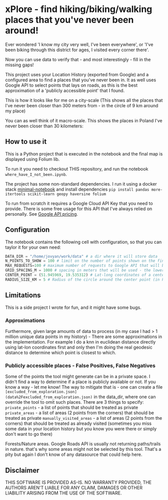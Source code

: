 # xPlore - find hiking/biking/walking places that you've never been around!

Ever wondered 'I know my city very well, I've been everywhere', or 'I've been biking through this district for ages, I visited every corner there'.

Now you can use data to verify that - and most interestingly - fill in the missing gaps!

This project uses your Location History (exported from Google) and a configured area to find a places that you've never been in.
It as well uses Google API to select points that lays on roads, as this is the best approximation of a 'publicly accessible point' that I found.

This is how it looks like for me on a city-scale (This shows all the places that I've never been closer than 300 meters from - in the circle of 9 km around my place)

You can as well think of it macro-scale. This shows the places in Poland I've never been closer than 30 kilometers:


## How to use it

This is a Python project that is executed in the notebook and the final map is displayed using Folium lib.

To run it you need to checkout THIS repository, and run the notebook `where_have_I_not_been.ipynb`.

The project has some non-standard dependencies. I run it using a docker stack [minimal-notebook](https://jupyter-docker-stacks.readthedocs.io/en/latest/using/selecting.html#jupyter-minimal-notebook)
and install dependencies `pip install pandas more-itertools scikit-learn geopy haversine folium`

To run from scratch it requires a Google Cloud API Key that you need to provide. There is some free usage for this API that I've always relied on personally. See [Google API pricing](https://developers.google.com/maps/documentation/roads/usage-and-billing).

## Configuration

The notebook contains the following cell with configuration, so that you can taylor it for your own need:

```python
DATA_DIR = "/home/jovyan/work/data" # a dir where it will store data
N_POINTS_TO_SHOW = 100 # limit on the number of points shown on the final map
MAX_REQUESTS=100 # maximum number of requests to Google API that will be issued at once (this is to prevent from accidentally requesting too much)
GRID_SPACING_M = 1000 # spacing in meters that will be used - the lower - the more detailed map will be constructed (but higher the usage of Google API)
CENTER_POINT = (51.945969, 19.535312) # Lat-long coordinates of a center point to be used
RADIUS_SIZE_KM = 5 # Radius of the circle around the center point (in kilometers)
```

## Limitations

This is a side project I wrote for fun, and it might have some bugs.

### Approximations
Furthermore, given large amounts of data to process (in my case I had > 1 million unique data points in my history) - There are some approximations in the implementation. 
For example I do a knn in euclidean distance directly using lat-lon coordinates first and only then I'm doing the real geodesic distance to determine which point is closest to which.

### Publicly accessible places - False Positives, False Negatives

Some of the points the tool might generate can be in a private space. I didn't find a way to determine if a place is publicly available or not. If you know a way - let me know!
The way to mitigate that is - one can create a file `[excluded_from_exploration.json](data%2Fexcluded_from_exploration.json)` in the data_dir, where one can override the tool to omit such places.
There are 3 things to specify:
 `private_points` - a list of points that should be treated as private
 `private_areas` - a list of areas (2 points from the corners) that should be treated as private
 `manually_visited_areas` - a list of areas (2 points from the corners) that should be treated as already visited (sometimes you miss some data in your location history but you know you were there or simply don't want to go there)

Forests/Nature areas.
Google Roads API is usually not returning paths/trails in nature. that's why some areas might not be selected by this tool. That's a pity but again I don't know of any datasource that could help here.

## Disclaimer

THIS SOFTWARE IS PROVIDED AS-IS. NO WARRANTY PROVIDED, THE AUTHORS AREN'T LIABLE FOR ANY CLAIM, DAMAGES OR OTHER LIABILITY ARISING FROM THE USE OF THE SOFTWARE.